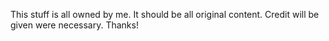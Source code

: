 This stuff is all owned by me. It should be all original content. Credit will be given were necessary. 
Thanks!
